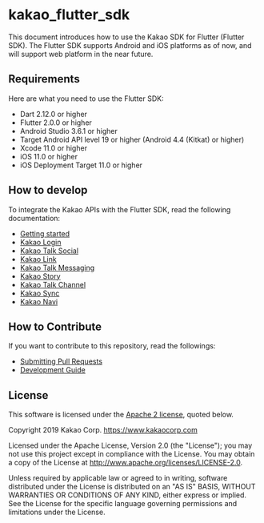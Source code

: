 # kakao_flutter_sdk

This document introduces how to use the Kakao SDK for Flutter (Flutter SDK). The Flutter SDK supports Android and iOS platforms as of now, and will support web platform in the near future.

## Requirements

Here are what you need to use the Flutter SDK:

- Dart 2.12.0 or higher
- Flutter 2.0.0 or higher
- Android Studio 3.6.1 or higher
- Target Android API level 19 or higher (Android 4.4 (Kitkat) or higher)
- Xcode 11.0 or higher
- iOS 11.0 or higher
- iOS Deployment Target 11.0 or higher

## How to develop

To integrate the Kakao APIs with the Flutter SDK, read the following documentation:

- [Getting started](https://developers.kakao.com/docs/latest/getting-started/sdk-flutter)
- [Kakao Login](https://developers.kakao.com/docs/latest/kakaologin/flutter)
- [Kakao Talk Social](https://developers.kakao.com/docs/latest/kakaotalk-social/flutter)
- [Kakao Link](https://developers.kakao.com/docs/latest/message/flutter-link)
- [Kakao Talk Messaging](https://developers.kakao.com/docs/latest/message/flutter)
- [Kakao Story](https://developers.kakao.com/docs/latest/kakaostory/flutter#write-story)
- [Kakao Talk Channel](https://developers.kakao.com/docs/latest/kakaotalk-channel/flutter)
- [Kakao Sync](https://developers.kakao.com/docs/latest/kakaosync/terms#flutter)
- [Kakao Navi](https://developers.kakao.com/docs/latest/kakaonavi/flutter)

## How to Contribute

If you want to contribute to this repository, read the followings:

- [Submitting Pull Requests](https://github.com/kakao/kakao_flutter_sdk/wiki/Submitting-Pull-Requests)
- [Development Guide](https://github.com/kakao/kakao_flutter_sdk/wiki/Development-Guide)

## License

This software is licensed under the [Apache 2 license](packages/kakao_flutter_sdk/LICENSE), quoted below.

Copyright 2019 Kakao Corp. <https://www.kakaocorp.com>

Licensed under the Apache License, Version 2.0 (the "License"); you may not
use this project except in compliance with the License. You may obtain a copy
of the License at http://www.apache.org/licenses/LICENSE-2.0.

Unless required by applicable law or agreed to in writing, software
distributed under the License is distributed on an "AS IS" BASIS, WITHOUT
WARRANTIES OR CONDITIONS OF ANY KIND, either express or implied. See the
License for the specific language governing permissions and limitations under
the License.
